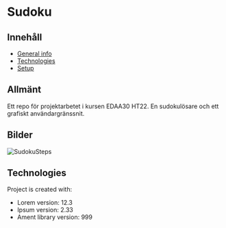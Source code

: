 # Sudoku

## Innehåll
* [General info](#general-info)
* [Technologies](#technologies)
* [Setup](#setup)

## Allmänt
Ett repo för projektarbetet i kursen EDAA30 HT22. En sudokulösare och ett grafiskt användargränssnit.

## Bilder
![SudokuSteps](https://user-images.githubusercontent.com/58792679/207030801-50aac1ff-08c0-4e55-991b-82be9ea5ff7f.svg)


	
## Technologies
Project is created with:
* Lorem version: 12.3
* Ipsum version: 2.33
* Ament library version: 999
